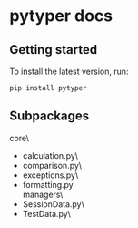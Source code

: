 # pytyper docs

## Getting started

To install the latest version, run:
```
pip install pytyper
```

## Subpackages
<!-- (https://github.com/greysonDEV/pytyper/blob/master/DOCUMENTATION.md#) -->
core\
  * calculation.py\
  * comparison.py\
  * exceptions.py\
  * formatting.py\
managers\
  * SessionData.py\
  * TestData.py\
  